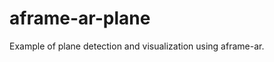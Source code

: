 aframe-ar-plane
=========================

Example of plane detection and visualization using aframe-ar.